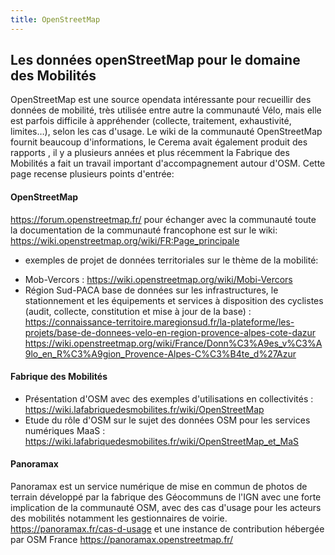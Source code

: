 ```yaml
---
title: OpenStreetMap
---
```


## Les données openStreetMap pour le domaine des Mobilités

OpenStreetMap est une source opendata intéressante pour recueillir des données de mobilité, très utilisée entre autre la communauté Vélo, mais elle est parfois difficile à appréhender (collecte, traitement, exhaustivité, limites…), selon les cas d'usage. 
Le wiki de la communauté OpenStreetMap fournit beaucoup d'informations, le Cerema avait également produit des rapports , il y a plusieurs années et plus récemment la Fabrique des Mobilités a fait un travail important d'accompagnement autour d'OSM.
Cette page recense plusieurs points d'entrée:

#### OpenStreetMap
https://forum.openstreetmap.fr/ pour échanger avec la communauté
toute la documentation de la communauté francophone est sur le wiki:
https://wiki.openstreetmap.org/wiki/FR:Page_principale 

* exemples de projet de données territoriales sur le thème de la mobilité:
- Mob-Vercors : https://wiki.openstreetmap.org/wiki/Mobi-Vercors 
- Région Sud-PACA base de données sur les infrastructures, le stationnement et les équipements et services à disposition des cyclistes (audit, collecte, constitution et mise à jour de la base) :
https://connaissance-territoire.maregionsud.fr/la-plateforme/les-projets/base-de-donnees-velo-en-region-provence-alpes-cote-dazur
https://wiki.openstreetmap.org/wiki/France/Donn%C3%A9es_v%C3%A9lo_en_R%C3%A9gion_Provence-Alpes-C%C3%B4te_d%27Azur 

#### Fabrique des Mobilités
-    Présentation d'OSM avec des exemples d'utilisations en collectivités : https://wiki.lafabriquedesmobilites.fr/wiki/OpenStreetMap
-    Etude du rôle d'OSM sur le sujet des données OSM pour les services numériques MaaS : https://wiki.lafabriquedesmobilites.fr/wiki/OpenStreetMap_et_MaS

#### Panoramax
Panoramax est un service numérique de mise en commun de photos de terrain développé par la fabrique des Géocommuns de l'IGN avec une forte implication de la communauté OSM,
avec des cas d'usage pour les acteurs des mobilités notamment les gestionnaires de voirie.
https://panoramax.fr/cas-d-usage 
et une instance de contribution hébergée par OSM France https://panoramax.openstreetmap.fr/
